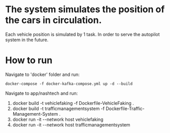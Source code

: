 # The system simulates the position of the cars in circulation.

Each vehicle position is simulated by 1 task. In order to serve the autopilot system in the future.

# How to run
Navigate to 'docker' folder and run: 

    docker-compose -f docker-kafka-compose.yml up -d --build

Navigate to app/nashtech and run:

1. docker build -t vehiclefaking -f Dockerfile-VehicleFaking .
2. docker build -t trafficmanagementsystem -f Dockerfile-Traffic-Management-System .
3. docker run -it --network host vehiclefaking
4. docker run -it --network host trafficmanagementsystem
